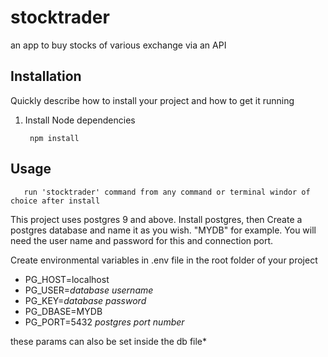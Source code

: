 # stocktrader
an app to buy stocks of various exchange via an API


## Installation

Quickly describe how to install your project and how to get it running

1. Install Node dependencies

        npm install
  

## Usage
 
       run 'stocktrader' command from any command or terminal windor of choice after install

This project uses postgres 9 and above. Install postgres, then Create a postgres database and name it as you wish. "MYDB" for example. You will need the user name and password for this and connection port.

Create environmental variables in .env file in the root folder of your project

- PG_HOST=localhost
- PG_USER=*database username*
- PG_KEY=*database password*
- PG_DBASE=MYDB
- PG_PORT=5432 *postgres port number*
  
these params can also be set inside the db file*

